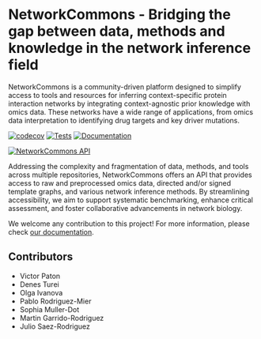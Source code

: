 # NetworkCommons - Bridging the gap between data, methods and knowledge in the network inference field

NetworkCommons is a community-driven platform designed to simplify access to tools and resources for inferring context-specific protein interaction networks by integrating context-agnostic prior knowledge with omics data. These networks have a wide range of applications, from omics data interpretation to identifying drug targets and key driver mutations.

[![codecov][badge-cov]][link-cov]
[![Tests][badge-tests]][link-tests]
[![Documentation][badge-docs]][link-docs]

[![NetworkCommons API](https://raw.githubusercontent.com/saezlab/networkcommons/0d62d40ad0b3c7ab40b61f4f236af69ce9fa019f/docs/src/_static/nc_graphabs.svg)](https://networkcommons.readthedocs.io)

Addressing the complexity and fragmentation of data, methods, and tools across multiple repositories, NetworkCommons offers an API that provides access to raw and preprocessed omics data, directed and/or signed template graphs, and various network inference methods. By streamlining accessibility, we aim to support systematic benchmarking, enhance critical assessment, and foster collaborative advancements in network biology.

We welcome any contribution to this project! For more information, please check [our documentation](https://networkcommons.readthedocs.io). 

## Contributors

- Victor Paton
- Denes Turei
- Olga Ivanova
- Pablo Rodriguez-Mier
- Sophia Muller-Dot
- Martin Garrido-Rodriguez
- Julio Saez-Rodriguez

[badge-cov]: https://codecov.io/github/saezlab/networkcommons/graph/badge.svg?token=RH438ALJC2
[link-cov]: https://codecov.io/github/saezlab/networkcommons
[badge-tests]: https://img.shields.io/github/actions/workflow/status/saezlab/networkcommons/test.yaml?branch=main
[link-tests]: https://github.com/saezlab/networkcommons/actions/workflows/test.yml
[badge-docs]: https://readthedocs.org/projects/networkcommons/badge/?version=main
[link-docs]: https://networkcommons.readthedocs.io
  
